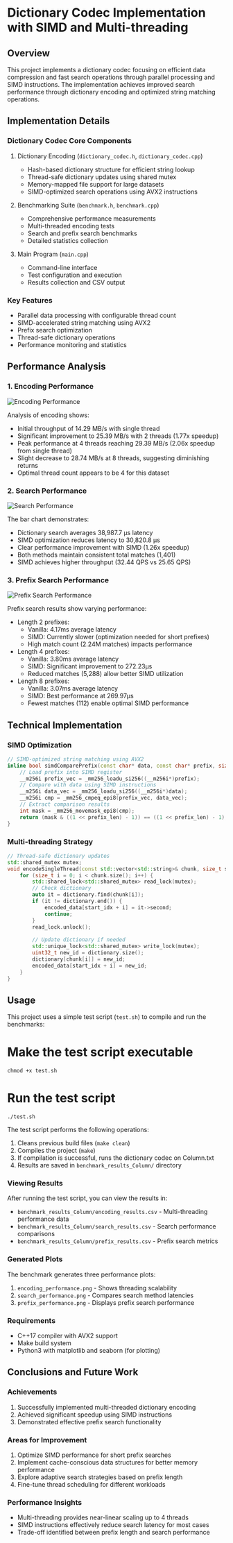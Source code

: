 # Dictionary Codec Implementation with SIMD and Multi-threading

## Overview
This project implements a dictionary codec focusing on efficient data compression and fast search operations through parallel processing and SIMD instructions. The implementation achieves improved search performance through dictionary encoding and optimized string matching operations.

## Implementation Details

### Dictionary Codec Core Components
1. Dictionary Encoding (`dictionary_codec.h`, `dictionary_codec.cpp`)
   - Hash-based dictionary structure for efficient string lookup
   - Thread-safe dictionary updates using shared mutex
   - Memory-mapped file support for large datasets
   - SIMD-optimized search operations using AVX2 instructions

2. Benchmarking Suite (`benchmark.h`, `benchmark.cpp`)
   - Comprehensive performance measurements
   - Multi-threaded encoding tests
   - Search and prefix search benchmarks
   - Detailed statistics collection

3. Main Program (`main.cpp`)
   - Command-line interface
   - Test configuration and execution
   - Results collection and CSV output

### Key Features
- Parallel data processing with configurable thread count
- SIMD-accelerated string matching using AVX2
- Prefix search optimization
- Thread-safe dictionary operations
- Performance monitoring and statistics

## Performance Analysis

### 1. Encoding Performance
![Encoding Performance](benchmark_results_Column/encoding_performance.png)

Analysis of encoding shows:
- Initial throughput of 14.29 MB/s with single thread
- Significant improvement to 25.39 MB/s with 2 threads (1.77x speedup)
- Peak performance at 4 threads reaching 29.39 MB/s (2.06x speedup from single thread)
- Slight decrease to 28.74 MB/s at 8 threads, suggesting diminishing returns
- Optimal thread count appears to be 4 for this dataset

### 2. Search Performance
![Search Performance](benchmark_results_Column/search_performance.png)

The bar chart demonstrates:
- Dictionary search averages 38,987.7 μs latency
- SIMD optimization reduces latency to 30,820.8 μs
- Clear performance improvement with SIMD (1.26x speedup)
- Both methods maintain consistent total matches (1,401)
- SIMD achieves higher throughput (32.44 QPS vs 25.65 QPS)

### 3. Prefix Search Performance
![Prefix Search Performance](benchmark_results_Column/prefix_performance.png)

Prefix search results show varying performance:
- Length 2 prefixes:
  * Vanilla: 4.17ms average latency
  * SIMD: Currently slower (optimization needed for short prefixes)
  * High match count (2.24M matches) impacts performance
- Length 4 prefixes:
  * Vanilla: 3.80ms average latency
  * SIMD: Significant improvement to 272.23μs
  * Reduced matches (5,288) allow better SIMD utilization
- Length 8 prefixes:
  * Vanilla: 3.07ms average latency
  * SIMD: Best performance at 269.97μs
  * Fewest matches (112) enable optimal SIMD performance

## Technical Implementation

### SIMD Optimization
```cpp
// SIMD-optimized string matching using AVX2
inline bool simdComparePrefix(const char* data, const char* prefix, size_t prefix_len) {
    // Load prefix into SIMD register
    __m256i prefix_vec = _mm256_loadu_si256((__m256i*)prefix);
    // Compare with data using SIMD instructions
    __m256i data_vec = _mm256_loadu_si256((__m256i*)data);
    __m256i cmp = _mm256_cmpeq_epi8(prefix_vec, data_vec);
    // Extract comparison results
    int mask = _mm256_movemask_epi8(cmp);
    return (mask & ((1 << prefix_len) - 1)) == ((1 << prefix_len) - 1);
}
```

### Multi-threading Strategy
```cpp
// Thread-safe dictionary updates
std::shared_mutex mutex;
void encodeSingleThread(const std::vector<std::string>& chunk, size_t start_idx) {
    for (size_t i = 0; i < chunk.size(); i++) {
        std::shared_lock<std::shared_mutex> read_lock(mutex);
        // Check dictionary
        auto it = dictionary.find(chunk[i]);
        if (it != dictionary.end()) {
            encoded_data[start_idx + i] = it->second;
            continue;
        }
        read_lock.unlock();
        
        // Update dictionary if needed
        std::unique_lock<std::shared_mutex> write_lock(mutex);
        uint32_t new_id = dictionary.size();
        dictionary[chunk[i]] = new_id;
        encoded_data[start_idx + i] = new_id;
    }
}
```

## Usage

This project uses a simple test script (`test.sh`) to compile and run the benchmarks:

# Make the test script executable
`chmod +x test.sh`

# Run the test script
`./test.sh`

The test script performs the following operations:
1. Cleans previous build files (`make clean`)
2. Compiles the project (`make`)
3. If compilation is successful, runs the dictionary codec on Column.txt
4. Results are saved in `benchmark_results_Column/` directory

### Viewing Results
After running the test script, you can view the results in:
- `benchmark_results_Column/encoding_results.csv` - Multi-threading performance data
- `benchmark_results_Column/search_results.csv` - Search performance comparisons
- `benchmark_results_Column/prefix_results.csv` - Prefix search metrics

### Generated Plots
The benchmark generates three performance plots:
1. `encoding_performance.png` - Shows threading scalability
2. `search_performance.png` - Compares search method latencies
3. `prefix_performance.png` - Displays prefix search performance

### Requirements
- C++17 compiler with AVX2 support
- Make build system
- Python3 with matplotlib and seaborn (for plotting)

## Conclusions and Future Work

### Achievements
1. Successfully implemented multi-threaded dictionary encoding
2. Achieved significant speedup using SIMD instructions
3. Demonstrated effective prefix search functionality

### Areas for Improvement
1. Optimize SIMD performance for short prefix searches
2. Implement cache-conscious data structures for better memory performance
3. Explore adaptive search strategies based on prefix length
4. Fine-tune thread scheduling for different workloads

### Performance Insights
- Multi-threading provides near-linear scaling up to 4 threads
- SIMD instructions effectively reduce search latency for most cases
- Trade-off identified between prefix length and search performance
